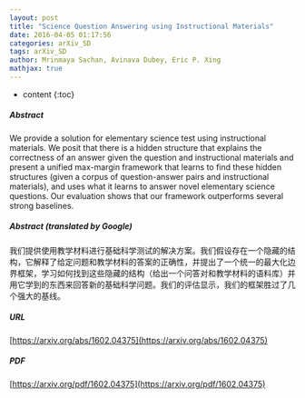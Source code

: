 ```yaml
---
layout: post
title: "Science Question Answering using Instructional Materials"
date: 2016-04-05 01:17:56
categories: arXiv_SD
tags: arXiv_SD
author: Mrinmaya Sachan, Avinava Dubey, Eric P. Xing
mathjax: true
---
```


* content
{:toc}

##### Abstract
We provide a solution for elementary science test using instructional materials. We posit that there is a hidden structure that explains the correctness of an answer given the question and instructional materials and present a unified max-margin framework that learns to find these hidden structures (given a corpus of question-answer pairs and instructional materials), and uses what it learns to answer novel elementary science questions. Our evaluation shows that our framework outperforms several strong baselines.

##### Abstract (translated by Google)
我们提供使用教学材料进行基础科学测试的解决方案。我们假设存在一个隐藏的结构，它解释了给定问题和教学材料的答案的正确性，并提出了一个统一的最大化边界框架，学习如何找到这些隐藏的结构（给出一个问答对和教学材料的语料库）并用它学到的东西来回答新的基础科学问题。我们的评估显示，我们的框架胜过了几个强大的基线。

##### URL
[https://arxiv.org/abs/1602.04375](https://arxiv.org/abs/1602.04375)

##### PDF
[https://arxiv.org/pdf/1602.04375](https://arxiv.org/pdf/1602.04375)

